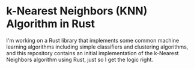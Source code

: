 # k-Nearest Neighbors (KNN) Algorithm in Rust

I'm working on a Rust library that implements some common machine learning algorithms including simple classifiers and clustering algorithms, and this repository contains an initial implementation of the k-Nearest Neighbors algorithm using Rust, just so I get the logic right.

